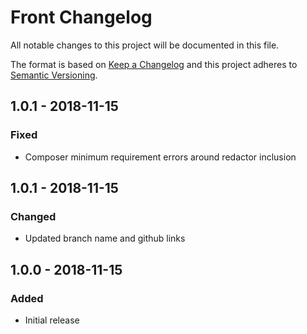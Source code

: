 # Front Changelog

All notable changes to this project will be documented in this file.

The format is based on [Keep a Changelog](http://keepachangelog.com/) and this project adheres to [Semantic Versioning](http://semver.org/).

## 1.0.1 - 2018-11-15
### Fixed
- Composer minimum requirement errors around redactor inclusion

## 1.0.1 - 2018-11-15
### Changed
- Updated branch name and github links

## 1.0.0 - 2018-11-15
### Added
- Initial release
